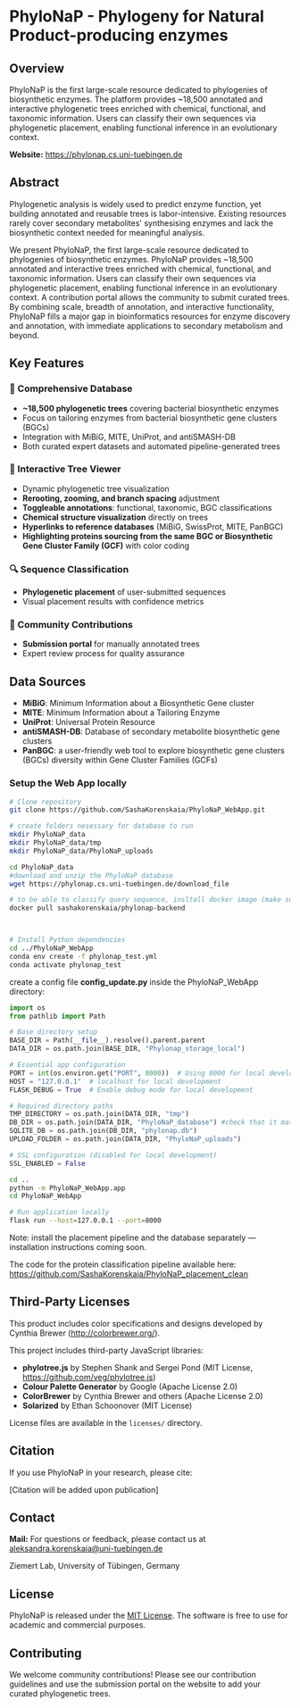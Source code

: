 # PhyloNaP -  Phylogeny for Natural Product-producing enzymes

## Overview

PhyloNaP is the first large-scale resource dedicated to phylogenies of biosynthetic enzymes. The platform provides ~18,500 annotated and interactive phylogenetic trees enriched with chemical, functional, and taxonomic information. Users can classify their own sequences via phylogenetic placement, enabling functional inference in an evolutionary context.

**Website:** https://phylonap.cs.uni-tuebingen.de

## Abstract

Phylogenetic analysis is widely used to predict enzyme function, yet building annotated and reusable trees is labor-intensive. Existing resources rarely cover secondary metabolites' synthesising enzymes and lack the biosynthetic context needed for meaningful analysis.

We present PhyloNaP, the first large-scale resource dedicated to phylogenies of biosynthetic enzymes. PhyloNaP provides ~18,500 annotated and interactive trees enriched with chemical, functional, and taxonomic information. Users can classify their own sequences via phylogenetic placement, enabling functional inference in an evolutionary context. A contribution portal allows the community to submit curated trees. By combining scale, breadth of annotation, and interactive functionality, PhyloNaP fills a major gap in bioinformatics resources for enzyme discovery and annotation, with immediate applications to secondary metabolism and beyond.

## Key Features

### 🧬 Comprehensive Database
- **~18,500 phylogenetic trees** covering bacterial biosynthetic enzymes
- Focus on tailoring enzymes from bacterial biosynthetic gene clusters (BGCs)
- Integration with MiBiG, MITE, UniProt, and antiSMASH-DB
- Both curated expert datasets and automated pipeline-generated trees


### 🌳 Interactive Tree Viewer
- Dynamic phylogenetic tree visualization
- **Rerooting, zooming, and branch spacing** adjustment
- **Toggleable annotations**: functional, taxonomic, BGC classifications
- **Chemical structure visualization** directly on trees
- **Hyperlinks to reference databases** (MiBiG, SwissProt, MITE, PanBGC)
- **Highlighting proteins sourcing from the same BGC or Biosynthetic Gene Cluster Family (GCF)** with color coding

### 🔍 Sequence Classification
- **Phylogenetic placement** of user-submitted sequences
- Visual placement results with confidence metrics


### 🤝 Community Contributions
- **Submission portal** for manually annotated trees
- Expert review process for quality assurance


## Data Sources

- **MiBiG**: Minimum Information about a Biosynthetic Gene cluster
- **MITE**: Minimum Information about a Tailoring Enzyme
- **UniProt**: Universal Protein Resource
- **antiSMASH-DB**: Database of secondary metabolite biosynthetic gene clusters
- **PanBGC**: a user-friendly web tool to explore biosynthetic gene clusters (BGCs) diversity within Gene Cluster Families (GCFs)


### Setup the Web App locally

```bash
# Clone repository
git clone https://github.com/SashaKorenskaia/PhyloNaP_WebApp.git

# create folders nesessary for database to run
mkdir PhyloNaP_data
mkdir PhyloNaP_data/tmp
mkdir PhyloNaP_data/PhyloNaP_uploads

cd PhyloNaP_data
#download and unzip the PhyloNaP database
wget https://phylonap.cs.uni-tuebingen.de/download_file

# to be able to classify query sequence, insltall docker image (make sure that the docker installed and ruuning)
docker pull sashakorenskaia/phylonap-backend



# Install Python dependencies
cd ../PhyloNaP_WebApp
conda env create -f phylonap_test.yml
conda activate phylonap_test
```

create a config file **config_update.py** inside the PhyloNaP_WebApp directory: 

```python
import os
from pathlib import Path

# Base directory setup
BASE_DIR = Path(__file__).resolve().parent.parent
DATA_DIR = os.path.join(BASE_DIR, "Phylonap_storage_local")

# Essential app configuration
PORT = int(os.environ.get("PORT", 8000))  # Using 8000 for local development
HOST = "127.0.0.1"  # localhost for local development
FLASK_DEBUG = True  # Enable debug mode for local development

# Required directory paths
TMP_DIRECTORY = os.path.join(DATA_DIR, "tmp")
DB_DIR = os.path.join(DATA_DIR, "PhyloNaP_database") #check that it matches with the directory name that you downloaded!
SQLITE_DB = os.path.join(DB_DIR, "phylonap.db")
UPLOAD_FOLDER = os.path.join(DATA_DIR, "PhyloNaP_uploads")

# SSL configuration (disabled for local development)
SSL_ENABLED = False
```

```bash
cd ..
python -m PhyloNaP_WebApp.app
cd PhyloNaP_WebApp

# Run application locally
flask run --host=127.0.0.1 --port=8000
```


Note: install the placement pipeline and the database separately — installation instructions coming soon.

The code for the protein classification pipeline available here:
https://github.com/SashaKorenskaia/PhyloNaP_placement_clean

## Third-Party Licenses

This product includes color specifications and designs developed by Cynthia Brewer (http://colorbrewer.org/).

This project includes third-party JavaScript libraries:
- **phylotree.js** by Stephen Shank and Sergei Pond (MIT License, https://github.com/veg/phylotree.js)
- **Colour Palette Generator** by Google (Apache License 2.0)
- **ColorBrewer** by Cynthia Brewer and others (Apache License 2.0)
- **Solarized** by Ethan Schoonover (MIT License)


License files are available in the `licenses/` directory.

## Citation

If you use PhyloNaP in your research, please cite:

[Citation will be added upon publication]

## Contact

**Mail:** For questions or feedback, please contact us at [aleksandra.korenskaia@uni-tuebingen.de](mailto:aleksandra.korenskaia@uni-tuebingen.de)

Ziemert Lab, University of Tübingen, Germany

## License

PhyloNaP is released under the [MIT License](https://opensource.org/licenses/MIT). The software is free to use for academic and commercial purposes.

## Contributing

We welcome community contributions! Please see our contribution guidelines and use the submission portal on the website to add your curated phylogenetic trees.

